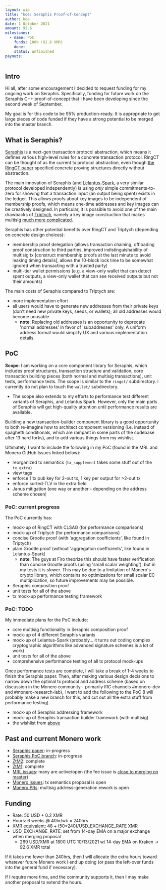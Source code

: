 ```yaml
---
layout: wip
title: "koe: Seraphis Proof-of-Concept"
author: koe
date: 1 October 2021
amount: 92.6
milestones:
  - name: PoC
    funds: 100% (92.6 XMR)
    done: 
    status: unfinished
payouts:
---
```


## Intro

Hi all, after some encouragement I decided to request funding for my ongoing work on Seraphis. Specifically, funding for future work on the Seraphis C++ proof-of-concept that I have been developing since the second week of September.

My goal is for this code to be 95% production-ready. It is appropriate to get large pieces of code funded if they have a strong potential to be merged into the master branch.



## What is Seraphis?

[Seraphis](https://github.com/UkoeHB/Seraphis) is a next-gen transaction protocol abstraction, which means it defines various high-level rules for a concrete transaction protocol. RingCT can be thought of as the current tx protocol abstraction, even though [the RingCT paper](https://web.getmonero.org/resources/research-lab/pubs/MRL-0005.pdf) specified concrete proving structures directly without abstraction.

The main innovation of Seraphis (and [Lelantus-Spark](https://eprint.iacr.org/2021/1173), a very similar protocol developed independently) is using _only_ simple commitments-to-zero for showing that a transaction input (an output being spent) exists in the ledger. This allows proofs about key images to be independent of membership proofs, which means one-time addresses and key images can be creatively designed. In particular, it is possible to avoid one of the main drawbacks of [Triptych](https://eprint.iacr.org/2020/018), namely a key image construction that makes multisig [much more complicated](https://github.com/cypherstack/triptych-multisig).

Seraphis has other potential benefits over RingCT and Triptych (depending on concrete design choices):
- membership proof delegation (allows transaction chaining, offloading proof construction to third parties, improved indistinguishability of multisig tx [construct membership proofs at the last minute to avoid leaking timing details], allows the 10-block lock time to be somewhat ignored when transacting with a trusted party)
- multi-tier wallet permissions (e.g. a view-only wallet that can detect spent outputs, a view-only wallet that can see received outputs but not their amounts)

The main costs of Seraphis compared to Triptych are:
- more implementation effort
- all users would have to generate new addresses from their private keys (don't need new private keys, seeds, or wallets); all old addresses would become unusable
    - **note**: Replacing old addresses is an opportunity to deprecate 'normal addresses' in favor of 'subaddresses' only. A uniform address format would simplify UX and various implementation details.



## PoC

**Scope**: I am working on a core component library for Seraphis, which includes proof structures, transaction structure and validation, core transaction building pieces (both normal and multisig transactions), unit tests, performance tests. The scope is similar to the `ringct/` subdirectory. I currently do not plan to touch the `wallet/` subdirectory.
- The scope also extends to my efforts to performance test different variants of Seraphis, and Lelantus Spark. However, only the main parts of Seraphis will get high-quality attention until performance results are available.

Building a new transaction-builder component library is a good opportunity to both re-imagine how to architect component versioning (i.e. instead of spaghetti conditionals, which are rampant in some parts of the codebase after 13 hard forks), and to add various things from my wishlist.

Ultimately, I want to include the following in my PoC (found in the MRL and Monero GitHub Issues linked below):
- reorganized tx semantics (`tx_supplement` takes some stuff out of the `tx_extra`)
- view tags
- enforce 1 tx pub key for 2-out tx, 1 key per output for >2-out tx
- enforce sorted-TLV in the extra field
- Janus mitigation (one way or another - depending on the address scheme chosen)


### PoC: current progress

The PoC currently has:

- mock-up of RingCT with CLSAG (for performance comparisons)
- mock-up of Triptych (for performance comparisons)
- concise Grootle proof (with 'aggregation coefficients', like found in Triptych)
- plain Grootle proof (without 'aggregation coefficients', like found in Lelantus-Spark)
    - **note**: The guys at Firo theorize this should have faster verification than concise Grootle proofs (using 'small scalar weighting'), but in my tests it is slower. This may be due to a limitation of Monero's crypto library, which contains no optimizations for small scalar EC multiplication, so future improvements may be possible.
- Seraphis composition proof
- unit tests for all of the above
- tx mock-up performance testing framework


### PoC: TODO

My immediate plans for the PoC include:

- core multisig functionality in Seraphis composition proof
- mock-up of 4 different Seraphis variants
- mock-up of Lelantus-Spark (probably... it turns out coding complex cryptographic algorithms like advanced signature schemes is a lot of work)
- unit tests for all of the above
- comprehensive performance testing of all tx protocol mock-ups

Once performance tests are complete, I will take a break of 1-4 weeks to finish the Seraphis paper. Then, after making various design decisions to narrow down the optimal tx protocol and address scheme (based on discussion in the Monero community - primarily IRC channels #monero-dev and #monero-research-lab), I want to add the following to the PoC (I will probably make a new branch for this, and cut out all the extra stuff from performance testing).

- mock-up of Seraphis addressing framework
- mock-up of Seraphis transaction builder framework (with multisig)
- the wishlist from [above](#PoC)



## Past and current Monero work

- [Seraphis paper](https://github.com/UkoeHB/Seraphis): in-progress
- [Seraphis PoC branch](https://github.com/UkoeHB/monero/tree/seraphis_perf): in-progress
- [ZtM2](https://web.getmonero.org/library/Zero-to-Monero-2-0-0.pdf): complete
- [ZtM1](https://web.getmonero.org/library/Zero-to-Monero-1-0-0.pdf): complete
- [MRL issues](https://github.com/monero-project/research-lab/issues/created_by/UkoeHB): many are active/open (the fee issue is [close to merging on master](https://github.com/monero-project/monero/pull/7819))
- [Monero issues](https://github.com/monero-project/monero/issues/created_by/UkoeHB): tx semantics proposal is open
- [Monero PRs](https://github.com/monero-project/monero/pulls/UkoeHB): multisig address-generation rework is open



## Funding

- Rate: 50 USD + 0.2 XMR
- Hours: 6 weeks @ 40hr/wk = 240hrs
- XMR equivalent: 48 + (50\*240)/USD\_EXCHANGE\_RATE XMR
- USD\_EXCHANGE\_RATE: set from 14-day EMA on a major exchange when merging proposal
  - 269 USD/XMR at 1800 UTC 10/13/2021 w/ 14-day EMA on Kraken -> 92.6 XMR total

If it takes me fewer than 240hrs, then I will allocate the extra hours toward whatever future Monero work I end up doing (or pass the left-over funds into the general fund if necessary).

If I require more time, and the community supports it, then I may make another proposal to extend the hours.
